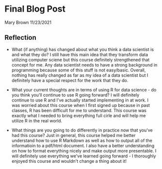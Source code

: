 # Final Blog Post

Mary Brown 11/23/2021

## Reflection

+ What (if anything) has changed about what you think a data scientist is and what they do?
I still have this main idea that they transform data utilizing computer sciene but this course definitely strengthened that concept for me. 
Any data scientist needs to have a strong background in programming because some of this stuff is not easy/basic. Overall, nothing has really
changed as far as my idea of a data scientist but I definitely have a special respect for the work that they do.

+ What your current thoughts are in terms of using R for data science - do you think you'll continue to use R going forward?
I will definitely continue to use R and I've actually started implementing in at work. I was worried about this course when I first signed up because
in past classes, R has been difficult for me to understand. This course was exactly what I needed to bring everything full cirle and will help me utilize R 
in the real world. 

+ What things are you going to do differently in practice now that you've had this course?
Just in general, this course helped me better understand how to use R Markdown as well as how to output all of the informatioin to a pdf/html document.
I also have a better understanding on how to format everything nicely and make output more presentable. I will definitely use everything we've learned going 
forward - I thoroughly enjoyed this course and wouldn't change a thing about it! 
